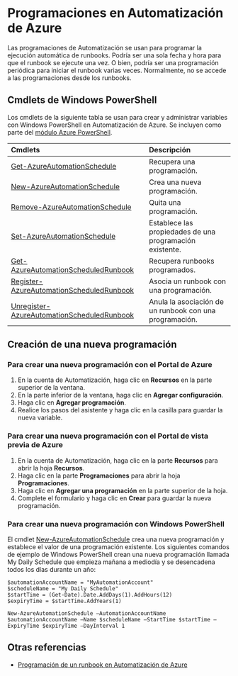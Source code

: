 <properties 
   pageTitle="Programaciones en Automatización de Azure"
   description="Las programaciones de Automatización se usan para programar runbooks en Automatización de Azure para que se inicien automáticamente. En este artículo se describe cómo crear programaciones."
   services="automation"
   documentationCenter=""
   authors="bwren"
   manager="stevenka"
   editor="tysonn" />
<tags 
   ms.service="automation"
   ms.devlang="na"
   ms.topic="article"
   ms.tgt_pltfrm="na"
   ms.workload="infrastructure-services"
   ms.date="05/21/2015"
   ms.author="bwren" />

# Programaciones en Automatización de Azure

Las programaciones de Automatización se usan para programar la ejecución automática de runbooks. Podría ser una sola fecha y hora para que el runbook se ejecute una vez. O bien, podría ser una programación periódica para iniciar el runbook varias veces. Normalmente, no se accede a las programaciones desde los runbooks.

## Cmdlets de Windows PowerShell

Los cmdlets de la siguiente tabla se usan para crear y administrar variables con Windows PowerShell en Automatización de Azure. Se incluyen como parte del [módulo Azure PowerShell](../powershell-install-configure.md).

|Cmdlets|Descripción|
|:---|:---|
|[Get-AzureAutomationSchedule](http://msdn.microsoft.com/library/dn690274.aspx)|Recupera una programación.|
|[New-AzureAutomationSchedule](http://msdn.microsoft.com/library/dn690271.aspx)|Crea una nueva programación.|
|[Remove-AzureAutomationSchedule](http://msdn.microsoft.com/library/dn690279.aspx)|Quita una programación.|
|[Set-AzureAutomationSchedule](http://msdn.microsoft.com/library/dn690270.aspx)|Establece las propiedades de una programación existente.|
|[Get-AzureAutomationScheduledRunbook](http://msdn.microsoft.com/library/dn913778.aspx)|Recupera runbooks programados.|
|[Register-AzureAutomationScheduledRunbook](http://msdn.microsoft.com/library/dn690265.aspx)|Asocia un runbook con una programación.|
|[Unregister-AzureAutomationScheduledRunbook](http://msdn.microsoft.com/library/dn690273.aspx)|Anula la asociación de un runbook con una programación.|

## Creación de una nueva programación

### Para crear una nueva programación con el Portal de Azure


1. En la cuenta de Automatización, haga clic en **Recursos** en la parte superior de la ventana.
1. En la parte inferior de la ventana, haga clic en **Agregar configuración**.
1. Haga clic en **Agregar programación**.
1. Realice los pasos del asistente y haga clic en la casilla para guardar la nueva variable.

### Para crear una nueva programación con el Portal de vista previa de Azure

1. En la cuenta de Automatización, haga clic en la parte **Recursos** para abrir la hoja **Recursos**.
1. Haga clic en la parte **Programaciones** para abrir la hoja **Programaciones**.
1. Haga clic en **Agregar una programación** en la parte superior de la hoja.
1. Complete el formulario y haga clic en **Crear** para guardar la nueva programación.

### Para crear una nueva programación con Windows PowerShell

El cmdlet [New-AzureAutomationSchedule](http://msdn.microsoft.com/library/dn690271.aspx) crea una nueva programación y establece el valor de una programación existente. Los siguientes comandos de ejemplo de Windows PowerShell crean una nueva programación llamada My Daily Schedule que empieza mañana a mediodía y se desencadena todos los días durante un año:

	$automationAccountName = "MyAutomationAccount"
	$scheduleName = "My Daily Schedule"
	$startTime = (Get-Date).Date.AddDays(1).AddHours(12)
	$expiryTime = $startTime.AddYears(1)
	
	New-AzureAutomationSchedule –AutomationAccountName $automationAccountName –Name $scheduleName –StartTime $startTime –ExpiryTime $expiryTime –DayInterval 1


## Otras referencias
- [Programación de un runbook en Automatización de Azure](automation-scheduling-a-runbook.md)
 

<!---HONumber=August15_HO6-->